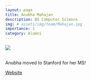 ```yaml
---
layout: page
title: Anubha Mahajan
description: BS Computer Science
img: # assets/img/team/Mahajan.jpg
importance: 1
category: Alumni
---
```


<div class="profile mb-3"> 
<img src="/assets/img/team/Mahajan.jpg" class="img-fluid z-depth-1 rounded"/>
</div>
<br>

Anubha moved to Stanford for her MS!

[Website](https://amahajan68.github.io/academic_cv/)
